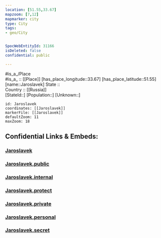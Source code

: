 ```yaml
---
location: [51.55,33.67] 
mapzoom: [7,12] 
mapmarker: city 
type: City
tags:
- geo/City


SpocWebEntityId: 31166
isDeleted: false
confidential: public

---
```

#is_a_/Place  
#is_a_ :: [[Place]] 
[has_place_longitude::33.67] 
[has_place_latitude::51.55] 
[name::Jaroslavek] 
State ::  
Country :: [[Russia]]  
[StateId::] 
[Population::] 
[Unknown::] 


```leaflet
id: Jaroslavek
coordinates: [[Jaroslavek]] 
markerFile: [[Jaroslavek]] 
defaultZoom: 11 
maxZoom: 18
```


## Confidential Links & Embeds: 

### [Jaroslavek](/_Standards/Earth/Continent/Europe/Europe~East/Ukraine/Regions~Ukraine/Sumy/City/Jaroslavek.md) 

### [Jaroslavek.public](/_public/Earth/Continent/Europe/Europe~East/Ukraine/Regions~Ukraine/Sumy/City/Jaroslavek.public.md) 

### [Jaroslavek.internal](/_internal/Earth/Continent/Europe/Europe~East/Ukraine/Regions~Ukraine/Sumy/City/Jaroslavek.internal.md) 

### [Jaroslavek.protect](/_protect/Earth/Continent/Europe/Europe~East/Ukraine/Regions~Ukraine/Sumy/City/Jaroslavek.protect.md) 

### [Jaroslavek.private](/_private/Earth/Continent/Europe/Europe~East/Ukraine/Regions~Ukraine/Sumy/City/Jaroslavek.private.md) 

### [Jaroslavek.personal](/_personal/Earth/Continent/Europe/Europe~East/Ukraine/Regions~Ukraine/Sumy/City/Jaroslavek.personal.md) 

### [Jaroslavek.secret](/_secret/Earth/Continent/Europe/Europe~East/Ukraine/Regions~Ukraine/Sumy/City/Jaroslavek.secret.md)

